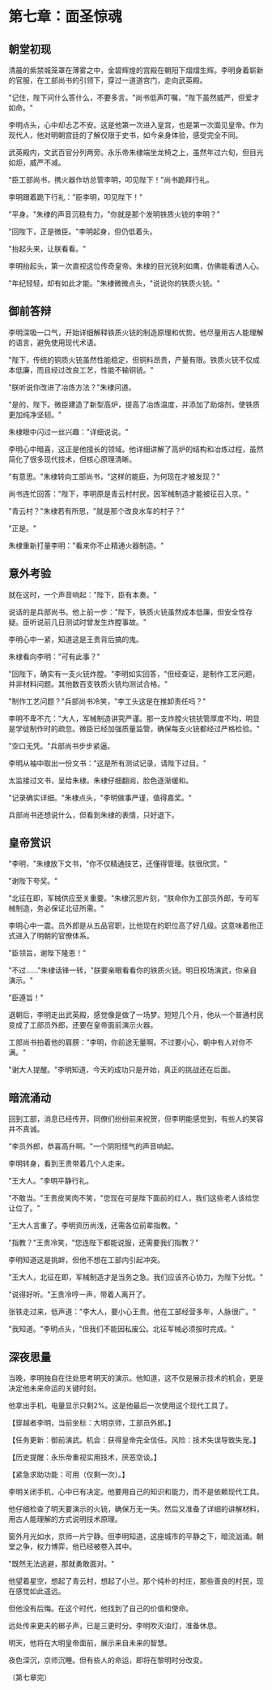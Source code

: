 # 第七章：面圣惊魂

## 朝堂初现

清晨的紫禁城笼罩在薄雾之中，金碧辉煌的宫殿在朝阳下熠熠生辉。李明身着崭新的官服，在工部尚书的引领下，穿过一道道宫门，走向武英殿。

"记住，陛下问什么答什么，不要多言。"尚书低声叮嘱，"陛下虽然威严，但爱才如命。"

李明点头，心中却忐忑不安。这是他第一次进入皇宫，也是第一次面见皇帝。作为现代人，他对明朝宫廷的了解仅限于史书，如今亲身体验，感受完全不同。

武英殿内，文武百官分列两旁。永乐帝朱棣端坐龙椅之上，虽然年过六旬，但目光如炬，威严不减。

"臣工部尚书，携火器作坊总管李明，叩见陛下！"尚书跪拜行礼。

李明跟着跪下行礼："臣李明，叩见陛下！"

"平身。"朱棣的声音沉稳有力，"你就是那个发明铁质火铳的李明？"

"回陛下，正是微臣。"李明起身，但仍低着头。

"抬起头来，让朕看看。"

李明抬起头，第一次直视这位传奇皇帝。朱棣的目光锐利如鹰，仿佛能看透人心。

"年纪轻轻，却有如此才能。"朱棣微微点头，"说说你的铁质火铳。"

## 御前答辩

李明深吸一口气，开始详细解释铁质火铳的制造原理和优势。他尽量用古人能理解的语言，避免使用现代术语。

"陛下，传统的铜质火铳虽然性能稳定，但铜料昂贵，产量有限。铁质火铳不仅成本低廉，而且经过改良工艺，性能不输铜铳。"

"朕听说你改进了冶炼方法？"朱棣问道。

"是的，陛下。微臣建造了新型高炉，提高了冶炼温度，并添加了助熔剂，使铁质更加纯净坚韧。"

朱棣眼中闪过一丝兴趣："详细说说。"

李明心中暗喜，这正是他擅长的领域。他详细讲解了高炉的结构和冶炼过程，虽然简化了很多现代技术，但核心原理清晰。

"有意思。"朱棣转向工部尚书，"这样的能臣，为何现在才被发现？"

尚书连忙回答："陛下，李明原是青云村村民，因军械制造才能被征召入京。"

"青云村？"朱棣若有所思，"就是那个改良水车的村子？"

"正是。"

朱棣重新打量李明："看来你不止精通火器制造。"

## 意外考验

就在这时，一个声音响起："陛下，臣有本奏。"

说话的是兵部尚书。他上前一步："陛下，铁质火铳虽然成本低廉，但安全性存疑。臣听说前几日测试时曾发生炸膛事故。"

李明心中一紧，知道这是王贵背后搞的鬼。

朱棣看向李明："可有此事？"

"回陛下，确实有一支火铳炸膛。"李明如实回答，"但经查证，是制作工艺问题，并非材料问题。其他数百支铁质火铳均测试合格。"

"制作工艺问题？"兵部尚书冷笑，"李工头这是在推卸责任吗？"

李明不卑不亢："大人，军械制造讲究严谨。那一支炸膛火铳铳管厚度不均，明显是学徒制作时的疏忽。微臣已经加强质量监管，确保每支火铳都经过严格检验。"

"空口无凭。"兵部尚书步步紧逼。

李明从袖中取出一份文书："这是所有测试记录，请陛下过目。"

太监接过文书，呈给朱棣。朱棣仔细翻阅，脸色逐渐缓和。

"记录确实详细。"朱棣点头，"李明做事严谨，值得嘉奖。"

兵部尚书还想说什么，但看到朱棣的表情，只好退下。

## 皇帝赏识

"李明，"朱棣放下文书，"你不仅精通技艺，还懂得管理。朕很欣赏。"

"谢陛下夸奖。"

"北征在即，军械供应至关重要。"朱棣沉思片刻，"朕命你为工部员外郎，专司军械制造，务必保证北征所需。"

李明心中一震。员外郎是从五品官职，比他现在的职位高了好几级。这意味着他正式进入了明朝的官僚体系。

"臣领旨，谢陛下隆恩！"

"不过……"朱棣话锋一转，"朕要亲眼看看你的铁质火铳。明日校场演武，你亲自演示。"

"臣遵旨！"

退朝后，李明走出武英殿，感觉像是做了一场梦。短短几个月，他从一个普通村民变成了工部员外郎，还要在皇帝面前演示火器。

工部尚书拍着他的肩膀："李明，你前途无量啊。不过要小心，朝中有人对你不满。"

"谢大人提醒。"李明知道，今天的成功只是开始，真正的挑战还在后面。

## 暗流涌动

回到工部，消息已经传开。同僚们纷纷前来祝贺，但李明能感觉到，有些人的笑容并不真诚。

"李员外郎，恭喜高升啊。"一个阴阳怪气的声音响起。

李明转身，看到王贵带着几个人走来。

"王大人。"李明平静行礼。

"不敢当。"王贵皮笑肉不笑，"您现在可是陛下面前的红人，我们这些老人该给您让位了。"

"王大人言重了。李明资历尚浅，还需各位前辈指教。"

"指教？"王贵冷笑，"您连陛下都能说服，还需要我们指教？"

李明知道这是挑衅，但他不想在工部内引起冲突。

"王大人，北征在即，军械制造才是当务之急。我们应该齐心协力，为陛下分忧。"

"说得好听。"王贵冷哼一声，带着人离开了。

张铁走过来，低声道："李大人，要小心王贵。他在工部经营多年，人脉很广。"

"我知道。"李明点头，"但我们不能因私废公。北征军械必须按时完成。"

## 深夜思量

当晚，李明独自在住处思考明天的演示。他知道，这不仅是展示技术的机会，更是决定他未来命运的关键时刻。

他拿出手机，电量显示只剩2%。这是他最后一次使用这个现代工具了。

【穿越者李明，当前坐标：大明京师，工部员外郎。】

【任务更新：御前演武。机会：获得皇帝完全信任。风险：技术失误导致失宠。】

【历史提醒：永乐帝重视实用技术，厌恶空谈。】

【紧急求助功能：可用（仅剩一次）。】

李明关闭手机，心中已有决定。他要用自己的知识和能力，而不是依赖现代工具。

他仔细检查了明天要演示的火铳，确保万无一失。然后又准备了详细的讲解材料，用古人能理解的方式说明技术原理。

窗外月光如水，京师一片宁静。但李明知道，这座城市的平静之下，暗流汹涌。朝堂之争，权力博弈，他已经被卷入其中。

"既然无法逃避，那就勇敢面对。"

他望着星空，想起了青云村，想起了小兰。那个纯朴的村庄，那些善良的村民，现在感觉如此遥远。

但他没有后悔。在这个时代，他找到了自己的价值和使命。

远处传来更夫的梆子声，已是三更时分。李明吹灭油灯，准备休息。

明天，他将在大明皇帝面前，展示来自未来的智慧。

夜色深沉，京师沉睡。但有些人的命运，即将在黎明时分改变。

（第七章完）